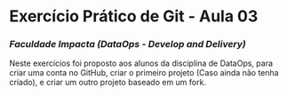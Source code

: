 # Exercício Prático de Git - Aula 03
### *Faculdade Impacta (DataOps - Develop and Delivery)*

Neste exercícios foi proposto aos alunos da disciplina de DataOps, para criar uma conta no GitHub, criar o primeiro projeto (Caso ainda não tenha criado), e criar um outro projeto baseado em um fork.